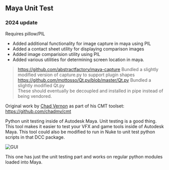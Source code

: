 ## Maya Unit Test

### 2024 update
Requires pillow/PIL

- Added additional functionality for image capture in maya using PIL  
- Added a contact sheet utility for displaying comparison images
- Added image comparision utility using PIL
- Added various utilities for determining screen location in maya.



> https://github.com/abstractfactory/maya-capture
Bundled a slightly modified version of capture.py to support plugin shapes
https://github.com/mottosso/Qt.py/blob/master/Qt.py
Bundled a slightly modified Qt.py  
These should eventually be decoupled and installed in pipe instead of being vendored.


Original work by [Chad Vernon](https://github.com/chadmv) as part of his CMT toolset: https://github.com/chadmv/cmt

Python unit testing inside of Autodesk Maya. Unit testing is a good thing. This tool makes it easier to test your VFX and game tools inside of Autodesk Maya. This tool could also be modified to run in Nuke to unit test python scripts in that DCC package.

![GUI](https://github.com/bhowiebkr/mayatest/blob/master/gui.PNG)

This one has just the unit testing part and works on regular python modules loaded into Maya.

